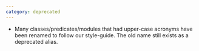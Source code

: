 ```yaml
---
category: deprecated
---
```

* Many classes/predicates/modules that had upper-case acronyms have been renamed to follow our style-guide. 
  The old name still exists as a deprecated alias.